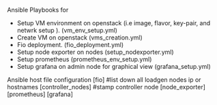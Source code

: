 Ansible Playbooks for
- Setup VM environment on openstack (i.e image, flavor, key-pair, and netwrk setup ). (vm_env_setup.yml)
- Create VM on openstack (vms_creation.yml)
- Fio deployment. (fio_deployment.yml)
- Setup node exporter on nodes (setup_nodexporter.yml)
- Setup prometheus (prometheus_env_setup.yml)
- Setup grafana on admin node for graphical view (grafana_setup.yml)


Ansible host file configuration
[fio]
#list down all loadgen nodes ip or hostnames
[controller_nodes]
#stamp controller node
[node_exporter]
[prometheus]
[grafana]

